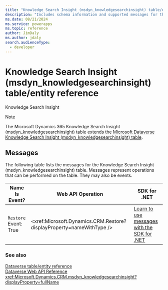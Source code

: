 ```yaml
---
title: "Knowledge Search Insight (msdyn_knowledgesearchinsight) table/entity reference (Microsoft Dynamics 365)"
description: "Includes schema information and supported messages for the Knowledge Search Insight (msdyn_knowledgesearchinsight) table/entity with Microsoft Dynamics 365."
ms.date: 08/21/2024
ms.service: powerapps
ms.topic: reference
author: JimDaly
ms.author: jdaly
search.audienceType: 
  - developer
---
```


# Knowledge Search Insight (msdyn_knowledgesearchinsight) table/entity reference

Knowledge Search Insight

> [!NOTE]
> The Microsoft Dynamics 365 Knowledge Search Insight (msdyn_knowledgesearchinsight) table extends the [Microsoft Dataverse Knowledge Search Insight (msdyn_knowledgesearchinsight) table](/power-apps/developer/data-platform/reference/entities/msdyn_knowledgesearchinsight).


## Messages

The following table lists the messages for the Knowledge Search Insight (msdyn_knowledgesearchinsight) table.
Messages represent operations that can be performed on the table. They may also be events.

| Name <br />Is Event? |Web API Operation |SDK for .NET |
| ---- | ----- |----- |
| `Restore`<br />Event: True |<xref:Microsoft.Dynamics.CRM.Restore?displayProperty=nameWithType /> |[Learn to use messages with the SDK for .NET](/power-apps/developer/data-platform/org-service/use-messages)|





### See also

[Dataverse table/entity reference](../about-entity-reference.md)  
[Dataverse Web API Reference](/power-apps/developer/data-platform/webapi/reference/about)   
<xref:Microsoft.Dynamics.CRM.msdyn_knowledgesearchinsight?displayProperty=fullName>
